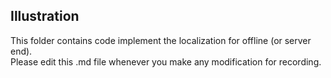## Illustration
This folder contains code implement the  localization for offline (or server end). <br>
Please edit this .md file whenever you make any modification for recording.
